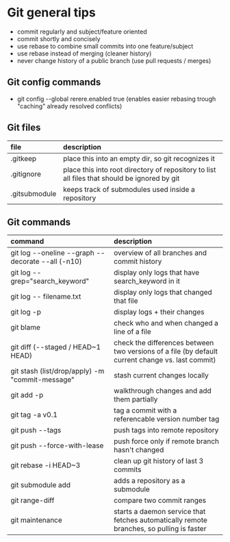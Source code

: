 # Git general tips
- commit regularly and subject/feature oriented
- commit shortly and concisely
- use rebase to combine small commits into one feature/subject
- use rebase instead of merging (cleaner history)
- never change history of a public branch (use pull requests / merges)

## Git config commands
- git config --global rerere.enabled true (enables easier rebasing trough "caching" already resolved conflicts)

## Git files
| file    | description |
| :-------------- | :----------- |
| .gitkeep | place this into an empty dir, so git recognizes it |
| .gitignore | place this into root directory of repository to list all files that should be ignored by git |
| .gitsubmodule | keeps track of submodules used inside a repository

## Git commands
| command    | description |
| :-------------- | :----------- |
| git log --oneline --graph --decorate --all (-n10)| overview of all branches and commit history |
| git log --grep="search_keyword" | display only logs that have search_keyword in it |
| git log -- filename.txt | display only logs that changed that file |
| git log -p | display logs + their changes |
| git blame | check who and when changed a line of a file |
| git diff (--staged / HEAD~1 HEAD) | check the differences between two versions of a file (by default current change vs. last commit) |
| git stash (list/drop/apply) -m "commit-message" | stash current changes locally |
| git add -p | walkthrough changes and add them partially |
| git tag -a v0.1 | tag a commit with a referencable version number tag
| git push --tags | push tags into remote repository |
| git push --force-with-lease | push force only if remote branch hasn't changed |
| git rebase -i HEAD~3 | clean up git history of last 3 commits |
| git submodule add <url> | adds a repository as a submodule |
| git range-diff | compare two commit ranges |
| git maintenance | starts a daemon service that fetches automatically remote branches, so pulling is faster |
